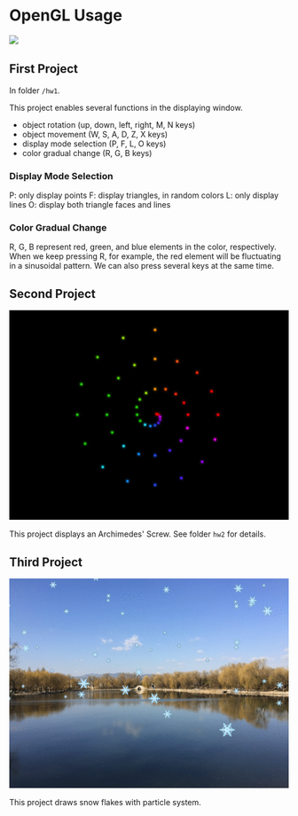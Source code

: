 # OpenGL Usage

![](hw1/effects.gif)

## First Project
In folder `/hw1`.

This project enables several functions in the displaying window.

* object rotation (up, down, left, right, M, N keys)
* object movement (W, S, A, D, Z, X keys)
* display mode selection (P, F, L, O keys)
* color gradual change (R, G, B keys)

### Display Mode Selection
P: only display points
F: display triangles, in random colors
L: only display lines
O: display both triangle faces and lines

### Color Gradual Change
R, G, B represent red, green, and blue elements in the color, respectively. When we keep pressing R, for example, the red element will be fluctuating in a sinusoidal pattern. We can also press several keys at the same time.

## Second Project

![](hw2/effect.gif)

This project displays an Archimedes' Screw. See folder `hw2` for details.

## Third Project

![](hw3/effect.gif)

This project draws snow flakes with particle system.